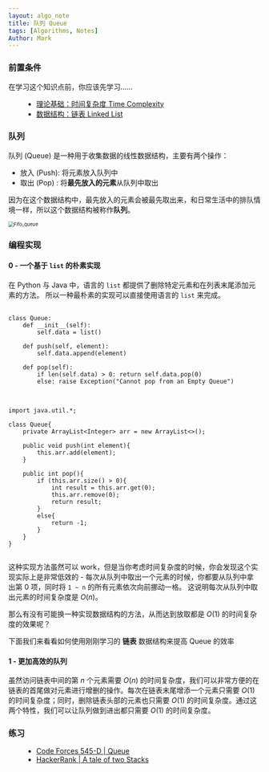 ```yaml
---
layout: algo_note
title: 队列 Queue
tags: [Algorithms, Notes]
Author: Mark
---
```


### 前置条件

在学习这个知识点前，你应该先学习……

<ul class="time-vertical" style="margin-left: 32px;">
	<li><online></online><a href="{{ site.baseurl }}/2021/03/02/Time-Complexity.html">理论基础：时间复杂度 Time Complexity</a></li>
    <li><offline></offline><a href="">数据结构：链表 Linked List</a></li>
</ul>

### 队列

队列 (Queue) 是一种用于收集数据的线性数据结构，主要有两个操作：

* 放入 (Push): 将元素放入队列中
* 取出 (Pop) : 将**最先放入的元素**从队列中取出

因为在这个数据结构中，最先放入的元素会被最先取出来，和日常生活中的排队情境一样，所以这个数据结构被称作**队列**。

<img src="https://markdown-img-1304853431.cos.ap-guangzhou.myqcloud.com/20210510105154.png" alt="Fifo_queue" style="zoom:67%;" />

### 编程实现

#### 0 - 一个基于 `list` 的朴素实现

在 Python 与 Java 中，语言的 `list` 都提供了删除特定元素和在列表末尾添加元素的方法。 所以一种最朴素的实现可以直接使用语言的 `list` 来完成。

<pre>
	<code class="python">
class Queue:
	def __init__(self):
		self.data = list()

	def push(self, element):
		self.data.append(element)

	def pop(self):
		if len(self.data) > 0: return self.data.pop(0)
		else: raise Exception("Cannot pop from an Empty Queue")

	</code>
	<code class="java">
import java.util.*;

class Queue{
	private ArrayList&lt;Integer&gt; arr = new ArrayList&lt;&gt;();

	public void push(int element){
		this.arr.add(element);
	}

	public int pop(){
		if (this.arr.size() > 0){
			int result = this.arr.get(0);
			this.arr.remove(0);
			return result;
		}
		else{
			return -1;
		}
	}
}
	</code>
</pre>

这种实现方法虽然可以 work，但是当你考虑时间复杂度的时候，你会发现这个实现实际上是非常低效的 - 每次从队列中取出一个元素的时候，你都要从队列中拿出第 0 项，同时将 `1 ~ n` 的所有元素依次向前挪动一格。 这说明每次从队列中取出元素的时间复杂度是 $O(n)$。

那么有没有可能换一种实现数据结构的方法，从而达到放取都是 $O(1)$ 的时间复杂度的效果呢？

下面我们来看看如何使用刚刚学习的 **链表** 数据结构来提高 Queue 的效率

#### 1 - 更加高效的队列

虽然访问链表中间的第 $n$ 个元素需要 $O(n)$ 的时间复杂度，我们可以非常方便的在链表的首尾做对元素进行增删的操作。每次在链表末尾增添一个元素只需要 $O(1)$ 的时间复杂度；同时，删除链表头部的元素也只需要 $O(1)$ 的时间复杂度。通过这两个特性，我们可以让队列做到进出都只需要 $O(1)$ 的时间复杂度。

### 练习

<ul class="time-vertical" style="margin-left: 32px;">
	<li><online></online><a href="https://vjudge.net/problem/CodeForces-545D">Code Forces 545-D | Queue</a></li>
	<li><online></online><a href="https://vjudge.net/problem/HackerRank-ctci-queue-using-two-stacks">HackerRank | A tale of two Stacks</a></li>
</ul>